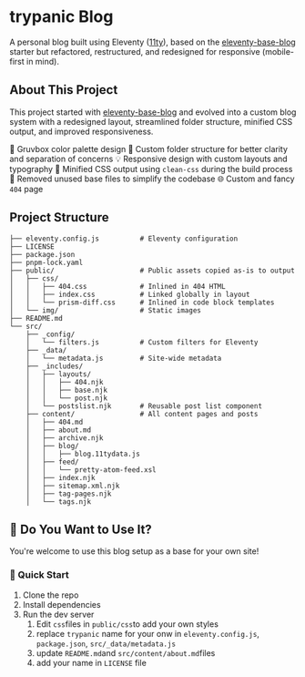# trypanic Blog

A personal blog built using Eleventy ([11ty](https://www.11ty.dev/)), based on the  [eleventy-base-blog](https://github.com/11ty/eleventy-base-blog) starter but refactored,  restructured, and redesigned for responsive (mobile-first in mind).

## About This Project

This project started with [eleventy-base-blog](https://github.com/11ty/eleventy-base-blog) and evolved into a custom blog system with a redesigned layout, streamlined folder structure, minified CSS output, and improved responsiveness.

🎨 Gruvbox color palette design
🔧 Custom folder structure for better clarity and separation of concerns
💡 Responsive design with custom layouts and typography
🧹 Minified CSS output using `clean-css` during the build process
🧼 Removed unused base files to simplify the codebase
🌐 Custom and fancy `404` page

## Project Structure

```
├── eleventy.config.js          # Eleventy configuration
├── LICENSE
├── package.json
├── pnpm-lock.yaml
├── public/                     # Public assets copied as-is to output
│   ├── css/
│   │   ├── 404.css             # Inlined in 404 HTML
│   │   ├── index.css           # Linked globally in layout
│   │   └── prism-diff.css      # Inlined in code block templates
│   └── img/                    # Static images
├── README.md
└── src/
    ├── _config/
    │   └── filters.js          # Custom filters for Eleventy
    ├── _data/
    │   └── metadata.js         # Site-wide metadata
    ├── _includes/
    │   ├── layouts/
    │   │   ├── 404.njk
    │   │   ├── base.njk
    │   │   └── post.njk
    │   └── postslist.njk       # Reusable post list component
    ├── content/                # All content pages and posts
    │   ├── 404.md
    │   ├── about.md
    │   ├── archive.njk
    │   ├── blog/
    │   │   ├── blog.11tydata.js
    │   ├── feed/
    │   │   └── pretty-atom-feed.xsl
    │   ├── index.njk
    │   ├── sitemap.xml.njk
    │   ├── tag-pages.njk
    │   └── tags.njk

```

## 🙋 Do You Want to Use It?

You're welcome to use this blog setup as a base for your own site!

### 🚀 Quick Start

1. Clone the repo
2. Install dependencies
3. Run the dev server
   1. Edit `css`files in `public/css`to add your own styles
   2. replace `trypanic` name for your onw in `eleventy.config.js`, `package.json`, `src/_data/metadata.js`
   3. update `README.md`and `src/content/about.md`files
   4. add your name in `LICENSE` file
